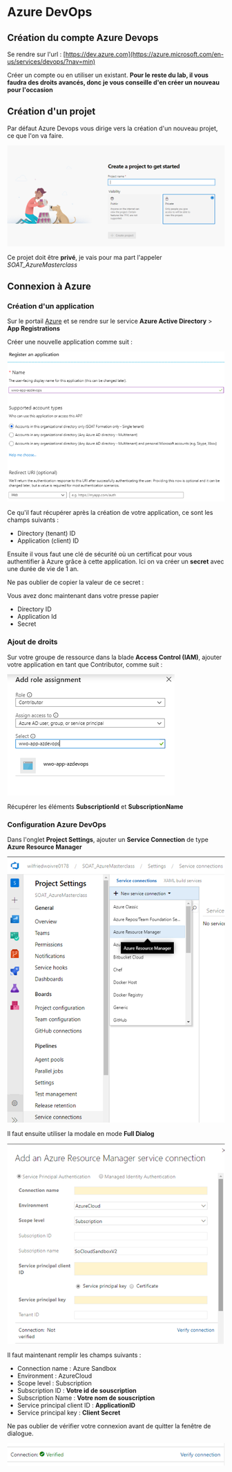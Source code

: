 # Azure DevOps

## Création du compte Azure Devops

Se rendre sur l'url : [https://dev.azure.com](https://azure.microsoft.com/en-us/services/devops/?nav=min)

Créer un compte ou en utiliser un existant. **Pour le reste du lab, il vous faudra des droits avancés, donc je vous conseille d'en créer un nouveau pour l'occasion**

## Création d'un projet

Par défaut Azure Devops vous dirige vers la création d'un nouveau projet, ce que l'on va faire.

![](../assets/devops/newproject.png)

Ce projet doit être **privé**, je vais pour ma part l'appeler *SOAT_AzureMasterclass*

## Connexion à Azure

### Création d'un application

Sur le portail [Azure](https://portal.azure.com) et se rendre sur le service **Azure Active Directory** > **App Registrations**

Créer une nouvelle application comme suit :

![](../assets/devops/newapp.png)

Ce qu'il faut récupérer après la création de votre application, ce sont les champs suivants :

- Directory (tenant) ID
- Application (client) ID

Ensuite il vous faut une clé de sécurité où un certificat pour vous authentifier à Azure grâce à cette application.
Ici on va créer un **secret** avec une durée de vie de 1 an.

Ne pas oublier de copier la valeur de ce secret : 

Vous avez donc maintenant dans votre presse papier

- Directory ID
- Application Id
- Secret

### Ajout de droits

Sur votre groupe de ressource dans la blade **Access Control (IAM)**, ajouter votre application en tant que Contributor, comme suit :

![](../assets/devops/addiam.png)

Récupérer les éléments **SubscriptionId** et **SubscriptionName**

### Configuration Azure DevOps

Dans l'onglet **Project Settings**, ajouter un **Service Connection** de type **Azure Resource Manager**

![](../assets/devops/addserviceconnection.png)

Il faut ensuite utiliser la modale en mode **Full Dialog**

![](../assets/devops/azdevopsfulldialog.png)

Il faut maintenant remplir les champs suivants :

- Connection name : Azure Sandbox
- Environment : AzureCloud
- Scope level : Subscription
- Subscription ID : **Votre id de souscription**
- Subscription Name : **Votre nom de souscription**
- Service principal client ID : **ApplicationID**
- Service principal key : **Client Secret**

Ne pas oublier de vérifier votre connexion avant de quitter la fenêtre de dialogue.

![](../assets/devops/verifyconnection.png)

